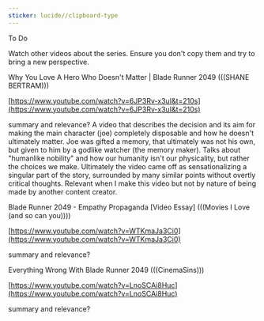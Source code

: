 ```yaml
---
sticker: lucide//clipboard-type
---
```

To Do 

Watch other videos about the series. Ensure you don't copy them and try to bring a new perspective. 

  

Why You Love A Hero Who Doesn't Matter | Blade Runner 2049 (((SHANE BERTRAM)))

[https://www.youtube.com/watch?v=6JP3Rv-x3uI&t=210s](https://www.youtube.com/watch?v=6JP3Rv-x3uI&t=210s)

summary and relevance? 
	A video that describes the decision and its aim for making the main character (joe) completely disposable and how he doesn't ultimately matter. Joe was gifted a memory, that ultimately was not his own, but given to him by a godlike watcher (the memory maker). Talks about "humanlike nobility" and how our humanity isn't our physicality, but rather the choices we make. 
	Ultimately the video came off as sensationalizing a singular part of the story, surrounded by many similar points without overtly critical thoughts. Relevant when I make this video but not by nature of being made by another content creator. 

  

Blade Runner 2049 - Empathy Propaganda [Video Essay] (((Movies I Love (and so can you))))

[https://www.youtube.com/watch?v=WTKmaJa3Ci0](https://www.youtube.com/watch?v=WTKmaJa3Ci0)  

summary and relevance?

  

Everything Wrong With Blade Runner 2049 (((CinemaSins)))

[https://www.youtube.com/watch?v=LnoSCAi8Huc](https://www.youtube.com/watch?v=LnoSCAi8Huc)  

summary and relevance?